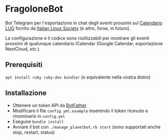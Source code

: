 # FragoloneBot
Bot Telegram per l'esportazione in chat degli eventi prossimi sul [Calendario LUG](https://planet.linux.it/lug/eventi.php) fornito da [Italian Linux Society](http://www.ils.org/) (e altro, forse, in futuro).

La configurazione e il codice sono riutilizzabili per mostrare gli eventi prossimi di qualunque calendario iCalendar (Google Calendar, esportazione NextCloud, _etc._).

## Prerequisiti
`apt install ruby ruby-dev bundler` (o equivalente nella vostra distro)

## Installazione
- Ottenere un token API da [BotFather](https://t.me/BotFather)
- Modificare il file `config.yml.example` inserendo il token ricevuto e rinominarlo in `config.yml`
- Eseguire `bundle install`
- Avviare il bot con `./manage_planetbot.rb start` (sono supportati anche stop, restart, status)
 
